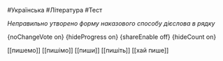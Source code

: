 #Українська #Література #Тест

*Неправильно утворено форму наказового способу дієслова в рядку*

{noChangeVote on}
{hideProgress on}
{shareEnable off}
{hideCount on}

[[пишемо]]
[[пишімо]]
[[пиши]]
[[пишіть]]
[[хай пише]]

